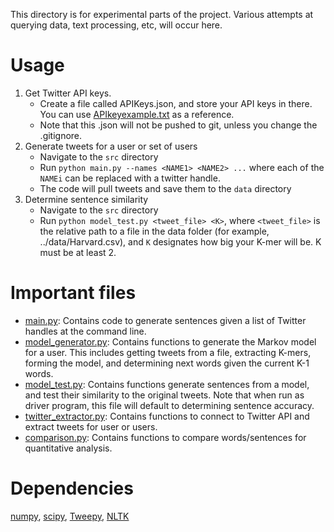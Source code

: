 This directory is for experimental parts of the project. Various attempts at querying data, text processing, etc, will occur here.

# Usage
1. Get Twitter API keys.
    - Create a file called APIKeys.json, and store your API keys in there. You can use [APIkeyexample.txt](data/APIkeyexample.txt) as a reference.
    - Note that this .json will not be pushed to git, unless you change the .gitignore.
2. Generate tweets for a user or set of users
    - Navigate to the `src` directory
    - Run `python main.py --names <NAME1> <NAME2> ...` where each of the `NAMEi` can be replaced with a twitter handle.
    - The code will pull tweets and save them to the `data` directory
3. Determine sentence similarity
    - Navigate to the `src` directory
    - Run `python model_test.py <tweet_file> <K>`, where `<tweet_file>` is the relative path to a file in the data folder (for example, ../data/Harvard.csv), and `K` designates how big your K-mer will be. K must be at least 2.

# Important files
- [main.py](src/main.py): Contains code to generate sentences given a list of Twitter handles at the command line.
- [model_generator.py](src/model_generator.py): Contains functions to generate the Markov model for a user. This includes getting tweets from a file, extracting K-mers, forming the model, and determining next words given the current K-1 words.
- [model_test.py](src/model_test.py): Contains functions generate sentences from a model, and test their similarity to the original tweets. Note that when run as driver program, this file will default to determining sentence accuracy.
- [twitter_extractor.py](src/twitter_extractor.py): Contains functions to connect to Twitter API and extract tweets for user or users.
- [comparison.py](src/comparison.py): Contains functions to compare words/sentences for quantitative analysis.

# Dependencies
[numpy](http://www.numpy.org), [scipy](http://scipy.org), [Tweepy](http://www.tweepy.org), [NLTK](http://www.nltk.org)

